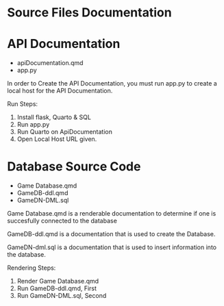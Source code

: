 # Source Files Documentation

# API Documentation
- apiDocumentation.qmd 
- app.py

In order to Create the API Documentation, you must run app.py to create a local host for the 
API Documentation.

Run Steps:
1. Install flask, Quarto & SQL
2. Run app.py
3. Run Quarto on ApiDocumentation
4. Open Local Host URL given.

# Database Source Code
- Game Database.qmd
- GameDB-ddl.qmd
- GameDN-DML.sql

Game Database.qmd is a renderable documentation to determine if one is succesfully connected to the 
database

GameDB-ddl.qmd is a documentation that is used to create the Database.

GameDN-dml.sql is a documentation that is used to insert information into the database.

Rendering Steps:
1. Render Game Database.qmd
2. Run GameDB-ddl.qmd, First
3. Run GameDN-DML.sql, Second

